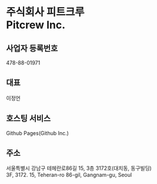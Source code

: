 # 주식회사 피트크루</br>Pitcrew Inc.

## 사업자 등록번호
478-88-01971

## 대표
이정언

## 호스팅 서비스
Github Pages(Github Inc.)

## 주소
서울특별시 강남구 테헤란로86길 15, 3층 3172호(대치동, 동구빌딩)</br>3F, 3172. 15, Teheran-ro 86-gil, Gangnam-gu, Seoul
